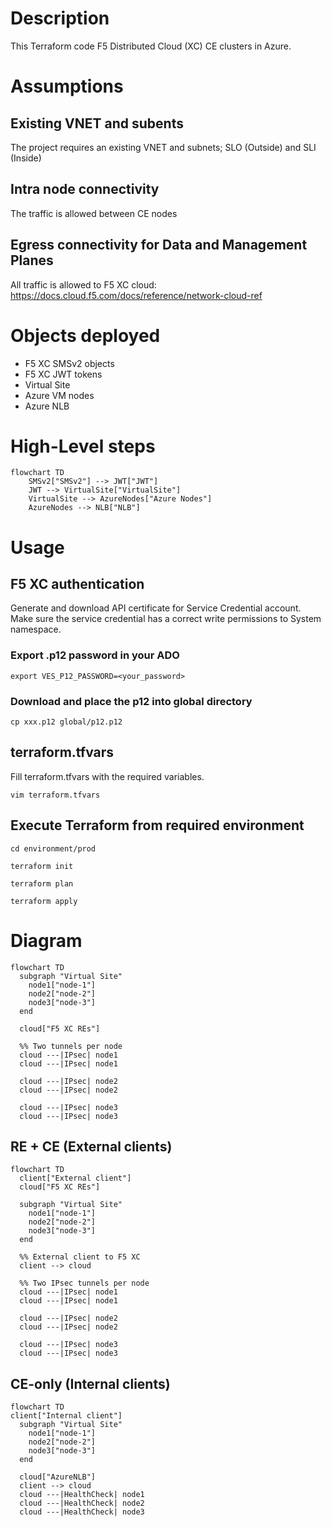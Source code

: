 # Description
This Terraform code F5 Distributed Cloud (XC) CE clusters in Azure.

# Assumptions
## Existing VNET and subents
The project requires an existing VNET and subnets; SLO (Outside) and SLI (Inside)

## Intra node connectivity
The traffic is allowed between CE nodes

## Egress connectivity for Data and Management Planes
All traffic is allowed to F5 XC cloud: https://docs.cloud.f5.com/docs/reference/network-cloud-ref

# Objects deployed
* F5 XC SMSv2 objects
* F5 XC JWT tokens
* Virtual Site
* Azure VM nodes
* Azure NLB

# High-Level steps
``` mermaid
flowchart TD
    SMSv2["SMSv2"] --> JWT["JWT"]
    JWT --> VirtualSite["VirtualSite"]
    VirtualSite --> AzureNodes["Azure Nodes"]
    AzureNodes --> NLB["NLB"]

```

# Usage
## F5 XC authentication
Generate and download API certificate for Service Credential account. Make sure the service credential has a correct write permissions to System namespace.

### Export .p12 password in your ADO
```
export VES_P12_PASSWORD=<your_password>
````
### Download and place the p12 into global directory 
```
cp xxx.p12 global/p12.p12
```

## terraform.tfvars
Fill terraform.tfvars with the required variables. 
```
vim terraform.tfvars
```

## Execute Terraform from required environment
```
cd environment/prod
```

```
terraform init
```

```
terraform plan
```

```
terraform apply
```

# Diagram
``` mermaid
flowchart TD
  subgraph "Virtual Site"
    node1["node-1"]
    node2["node-2"]
    node3["node-3"]
  end

  cloud["F5 XC REs"]

  %% Two tunnels per node
  cloud ---|IPsec| node1
  cloud ---|IPsec| node1

  cloud ---|IPsec| node2
  cloud ---|IPsec| node2

  cloud ---|IPsec| node3
  cloud ---|IPsec| node3

```
## RE + CE (External clients)

```mermaid
flowchart TD
  client["External client"]
  cloud["F5 XC REs"]

  subgraph "Virtual Site"
    node1["node-1"]
    node2["node-2"]
    node3["node-3"]
  end

  %% External client to F5 XC
  client --> cloud

  %% Two IPsec tunnels per node
  cloud ---|IPsec| node1
  cloud ---|IPsec| node1

  cloud ---|IPsec| node2
  cloud ---|IPsec| node2

  cloud ---|IPsec| node3
  cloud ---|IPsec| node3
```

## CE-only (Internal clients)
``` mermaid
flowchart TD
client["Internal client"]
  subgraph "Virtual Site"
    node1["node-1"]
    node2["node-2"]
    node3["node-3"]
  end

  cloud["AzureNLB"]
  client --> cloud
  cloud ---|HealthCheck| node1
  cloud ---|HealthCheck| node2
  cloud ---|HealthCheck| node3
```
